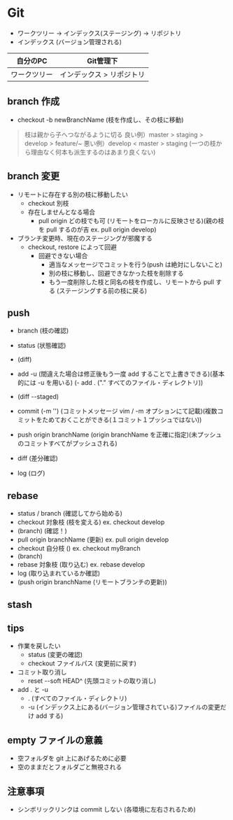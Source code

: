 # Git
- ワークツリー -> インデックス(ステージング) -> リポジトリ
- インデックス (バージョン管理される)

|   自分のPC   |         Git管理下         |
| :----------: | :-----------------------: |
| ワークツリー | インデックス > リポジトリ |

## branch 作成
- checkout -b newBranchName (枝を作成し、その枝に移動)
> 枝は親から子へつながるように切る
> 良い例）master > staging > develop > feature/~
> 悪い例）develop < master > staging (一つの枝から理由なく何本も派生するのはあまり良くない)

## branch 変更
- リモートに存在する別の枝に移動したい
  - checkout 別枝
  - 存在しませんとなる場合
    - pull origin どの枝でも可 (リモートをローカルに反映させる)(親の枝を pull するのが吉 ex. pull origin develop)
- ブランチ変更時、現在のステージングが邪魔する
  - checkout, restore によって回避
    - 回避できない場合
      - 適当なメッセージでコミットを行う(push は絶対にしないこと)
      - 別の枝に移動し、回避できなかった枝を削除する
      - もう一度削除した枝と同名の枝を作成し、リモートから pull する (ステージングする前の枝に戻る)

## push
- branch (枝の確認)
- status (状態確認)
- (diff)
- add -u  (間違えた場合は修正後もう一度 add することで上書きできる)(基本的には -u を用いる)
(- add . ("." すべてのファイル・ディレクトリ))
- (diff --staged)
- commit (-m '') (コミットメッセージ vim / -m オプションにて記載)(複数コミットをためておくことができる(１コミット１プッシュではない))
- push origin branchName (origin branchName を正確に指定)(未プッシュのコミットすべてがプッシュされる)

- diff (差分確認)
- log (ログ)

## rebase
- status / branch (確認してから始める)
- checkout 対象枝 (枝を変える) ex. checkout develop
- (branch) (確認！)
- pull origin branchName (更新) ex. pull origin develop
- checkout 自分枝 () ex. checkout myBranch
- (branch)
- rebase 対象枝 (取り込む) ex. rebase develop
- log (取り込まれているか確認)
- (push origin branchName (リモートブランチの更新))

## stash

## tips
- 作業を戻したい
  - status (変更の確認)
  - checkout ファイルパス (変更前に戻す)
- コミット取り消し
  - reset --soft HEAD^ (先頭コミットの取り消し)
- add . と -u
  - . (すべてのファイル・ディレクトリ)
  - -u (インデックス上にある(バージョン管理されている)ファイルの変更だけ add する)

## empty ファイルの意義
- 空フォルダを git 上にあげるために必要
- 空のままだとフォルダごと無視される

## 注意事項
- シンボリックリンクは commit しない (各環境に左右されるため)
